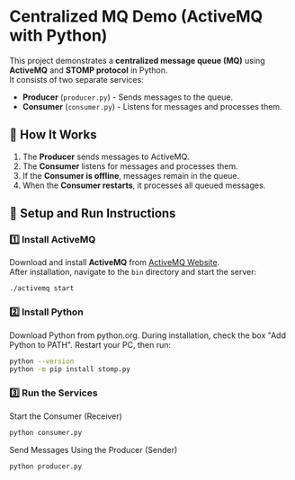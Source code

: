 # Centralized MQ Demo (ActiveMQ with Python)

This project demonstrates a **centralized message queue (MQ)** using **ActiveMQ** and **STOMP protocol** in Python.  
It consists of two separate services:
- **Producer** (`producer.py`) - Sends messages to the queue.
- **Consumer** (`consumer.py`) - Listens for messages and processes them.

## 📌 How It Works
1. The **Producer** sends messages to ActiveMQ.
2. The **Consumer** listens for messages and processes them.
3. If the **Consumer is offline**, messages remain in the queue.
4. When the **Consumer restarts**, it processes all queued messages.

## 🚀 Setup and Run Instructions

### **1️⃣ Install ActiveMQ**
Download and install **ActiveMQ** from [ActiveMQ Website](https://activemq.apache.org/components/classic/download/).  
After installation, navigate to the `bin` directory and start the server:

```sh
./activemq start
```

### **2️⃣ Install Python**
Download Python from python.org.
During installation, check the box "Add Python to PATH".
Restart your PC, then run:

```sh
python --version
python -m pip install stomp.py
```

### **3️⃣ Run the Services**
Start the Consumer (Receiver)

```sh
python consumer.py
```
Send Messages Using the Producer (Sender)

```sh
python producer.py
```
